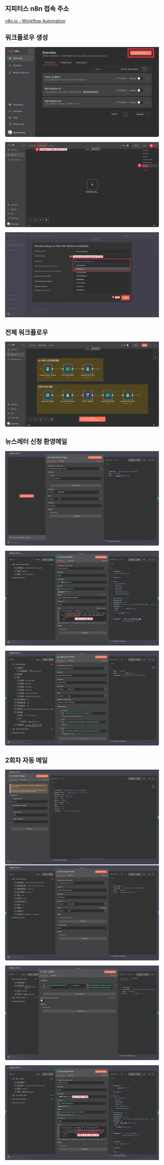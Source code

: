## 지피터스 n8n 접속 주소
[n8n.io - Workflow Automation](https://gpters-n8n.org)

## 워크플로우 생성

![](99%20Attachments/CleanShot%202025-08-02%20at%2002.41.28@2x.png)

![](99%20Attachments/CleanShot%202025-08-02%20at%2004.13.57@2x.png)

![](99%20Attachments/CleanShot%202025-08-02%20at%2004.17.11@2x.png)

## 전체 워크플로우

![](99%20Attachments/CleanShot%202025-08-02%20at%2004.21.06@2x.png)

## 뉴스레터 신청 환영메일
![](99%20Attachments/CleanShot%202025-08-02%20at%2004.33.39@2x.png)

![](99%20Attachments/CleanShot%202025-08-02%20at%2004.34.17@2x.png)

![](99%20Attachments/CleanShot%202025-08-02%20at%2004.36.33@2x.png)

## 2회차 자동 메일

![](99%20Attachments/CleanShot%202025-08-02%20at%2004.27.31@2x.png)![](99%20Attachments/CleanShot%202025-08-02%20at%2004.27.53@2x.png)

![](99%20Attachments/CleanShot%202025-08-02%20at%2004.28.32@2x.png)

![](99%20Attachments/CleanShot%202025-08-02%20at%2004.40.00@2x.png)

